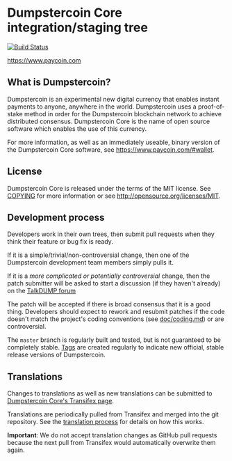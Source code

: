 Dumpstercoin Core integration/staging tree
=====================================

[![Build Status](https://travis-ci.org/DumpstercoinFoundation/paycoin.svg?branch=master)](https://travis-ci.org/DumpstercoinFoundation/paycoin)

https://www.paycoin.com

What is Dumpstercoin?
----------------

Dumpstercoin is an experimental new digital currency that enables instant payments to
anyone, anywhere in the world. Dumpstercoin uses a proof-of-stake method in order for
the Dumpstercoin blockchain network to achieve distributed consensus. Dumpstercoin Core is
the name of open source software which enables the use of this currency.

For more information, as well as an immediately useable, binary version of the
Dumpstercoin Core software, see https://www.paycoin.com/#wallet.

License
-------

Dumpstercoin Core is released under the terms of the MIT license. See [COPYING](COPYING) for more
information or see http://opensource.org/licenses/MIT.

Development process
-------------------

Developers work in their own trees, then submit pull requests when they think
their feature or bug fix is ready.

If it is a simple/trivial/non-controversial change, then one of the Dumpstercoin
development team members simply pulls it.

If it is a *more complicated or potentially controversial* change, then the patch
submitter will be asked to start a discussion (if they haven't already) on the
[TalkDUMP forum](https://www.talkxpy.com/category/8/paycoin-coincode)

The patch will be accepted if there is broad consensus that it is a good thing.
Developers should expect to rework and resubmit patches if the code doesn't
match the project's coding conventions (see [doc/coding.md](doc/coding.md)) or are
controversial.

The `master` branch is regularly built and tested, but is not guaranteed to be
completely stable. [Tags](https://github.com/DumpstercoinFoundation/paycoin/tags) are created
regularly to indicate new official, stable release versions of Dumpstercoin.

Translations
------------

Changes to translations as well as new translations can be submitted to
[Dumpstercoin Core's Transifex page](https://www.transifex.com/projects/p/paycoin/).

Translations are periodically pulled from Transifex and merged into the git repository. See the
[translation process](doc/translation_process.md) for details on how this works.

**Important**: We do not accept translation changes as GitHub pull requests because the next
pull from Transifex would automatically overwrite them again.
